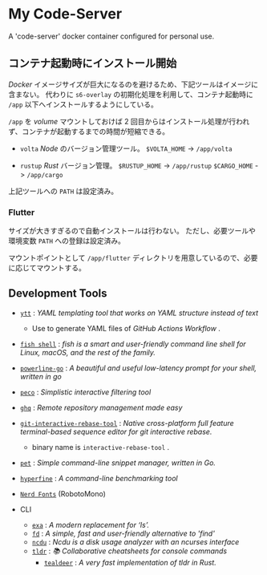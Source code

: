 # My Code-Server

A 'code-server' docker container configured for personal use.

## コンテナ起動時にインストール開始

_Docker_ イメージサイズが巨大になるのを避けるため、下記ツールはイメージに含まない。
代わりに `s6-overlay` の初期化処理を利用して、コンテナ起動時に `/app` 以下へインストールするようにしている。

`/app` を _volume_ マウントしておけば 2 回目からはインストール処理が行われず、コンテナが起動するまでの時間が短縮できる。

- `volta`
  _Node_ のバージョン管理ツール。
  `$VOLTA_HOME` -> `/app/volta`

- `rustup`
  _Rust_ バージョン管理。
  `$RUSTUP_HOME` -> `/app/rustup`
  `$CARGO_HOME` -> `/app/cargo`

上記ツールへの `PATH` は設定済み。

### Flutter

サイズが大きすぎるので自動インストールは行わない。
ただし、必要ツールや環境変数 `PATH` への登録は設定済み。

マウントポイントとして `/app/flutter` ディレクトリを用意しているので、必要に応じてマウントする。

## Development Tools

- [`ytt`](https://github.com/vmware-tanzu/carvel-ytt) : _YAML templating tool that works on YAML structure instead of text_

  - Use to generate YAML files of _GitHub Actions Workflow_ .

- [`fish shell`](https://fishshell.com) : _fish is a smart and user-friendly command line shell for Linux, macOS, and the rest of the family._

- [`powerline-go`](https://github.com/justjanne/powerline-go) : _A beautiful and useful low-latency prompt for your shell, written in go_

- [`peco`](https://github.com/peco/peco) : _Simplistic interactive filtering tool_

- [`ghq`](https://github.com/x-motemen/ghq) : _Remote repository management made easy_

- [`git-interactive-rebase-tool`](https://github.com/MitMaro/git-interactive-rebase-tool) : _Native cross-platform full feature terminal-based sequence editor for git interactive rebase._

  - binary name is `interactive-rebase-tool` .

- [`pet`](https://github.com/knqyf263/pet) : _Simple command-line snippet manager, written in Go._

- [`hyperfine`](https://github.com/sharkdp/hyperfine) : _A command-line benchmarking tool_

- [`Nerd Fonts`](https://www.nerdfonts.com) (RobotoMono)

- CLI
  - [`exa`](https://github.com/ogham/exa) : _A modern replacement for ‘ls’._
  - [`fd`](https://github.com/sharkdp/fd) : _A simple, fast and user-friendly alternative to 'find'_
  - [`ncdu`](https://dev.yorhel.nl/ncdu) : _Ncdu is a disk usage analyzer with an ncurses interface_
  - [`tldr`](https://github.com/tldr-pages/tldr) : _📚 Collaborative cheatsheets for console commands_
    - [`tealdeer`](https://dbrgn.github.io/tealdeer/) : _A very fast implementation of tldr in Rust._
